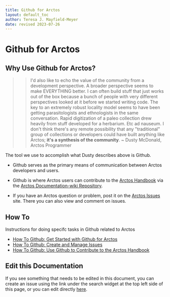 ```yaml
---
title: Github for Arctos
layout: default_toc
author: Teresa J. Mayfield-Meyer
date: revised 2023-07-26
---
```


# Github for Arctos

## Why Use Github for Arctos?

>>I'd also like to echo the value of the community from a development perspective. A broader perspective seems to make EVERYTHING better. I can often build stuff that just works out of the box because a bunch of people with very different perspectives looked at it before we started writing code. The key to an extremely robust locality model seems to have been getting parasitologists and ethnologists in the same conversation. Rapid digitization of a paleo collection drew heavily from stuff developed for a herbarium. Etc ad nauseum. I don't think there's any remote possibility that any "traditional" group of collections or developers could have built anything like Arctos; **it's a synthesis of the community**. ~ Dusty McDonald, Arctos Programmer

The tool we use to accomplish what Dusty describes above is Github.

* Github serves as the primary means of communication between Arctos developers and users.

* Github is where Arctos users can contribute to the [Arctos Handbook](http://handbook.arctosdb.org/) via the [Arctos Documentation-wiki Repository](https://arctosdb.Github.io/documentation-wiki/). 

* If you have an Arctos question or problem, post it on the [Arctos Issues](https://Github.com/ArctosDB/arctos/issues) site. There you can also view and comment on issues.

## How To
Instructions for doing specifc tasks in Github related to Arctos

* [How To Github: Get Started with Github for Arctos](https://handbook.arctosdb.org/how_to/How-to-Use-Github-for-Arctos.html)
* [How To Github: Create and Manage Issues](https://handbook.arctosdb.org/how_to/How-to-Use-Issues-in-Arctos.html)
* [How To Github: Use Github to Contribute to the Arctos Handbook](https://handbook.arctosdb.org/how_to/How-to-Contribute-Content-to-Arctos-Handbook.html)

## Edit this Documentation

If you see something that needs to be edited in this document, you can create an issue using the link under the search widget at the top left side of this page, or you can edit directly [here](https://Github.com/ArctosDB/documentation-wiki/edit/gh-pages/_documentation/Github.markdown).
